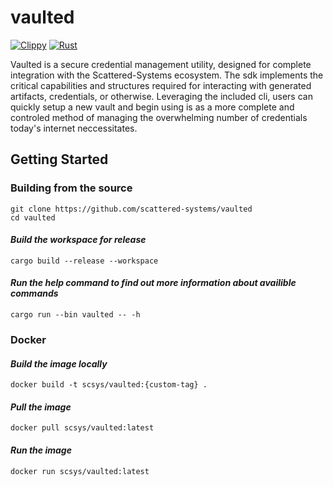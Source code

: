 # vaulted

[![Clippy](https://github.com/Scattered-Systems/vaulted/actions/workflows/rust-clippy.yml/badge.svg)](https://github.com/Scattered-Systems/vaulted/actions/workflows/rust-clippy.yml)
[![Rust](https://github.com/Scattered-Systems/vaulted/actions/workflows/rust.yml/badge.svg)](https://github.com/Scattered-Systems/vaulted/actions/workflows/rust.yml)

Vaulted is a secure credential management utility, designed for complete integration with the Scattered-Systems ecosystem. The sdk implements the critical capabilities and structures required for interacting with generated artifacts, credentials, or otherwise. Leveraging the included cli, users can quickly setup a new vault and begin using is as a more complete and controled method of managing the overwhelming number of credentials today's internet neccessitates.

## Getting Started

### Building from the source

    git clone https://github.com/scattered-systems/vaulted
    cd vaulted

#### _Build the workspace for release_

    cargo build --release --workspace

#### _Run the help command to find out more information about availible commands_

    cargo run --bin vaulted -- -h

### Docker

#### _Build the image locally_

    docker build -t scsys/vaulted:{custom-tag} .

#### _Pull the image_

    docker pull scsys/vaulted:latest

#### _Run the image_

    docker run scsys/vaulted:latest
